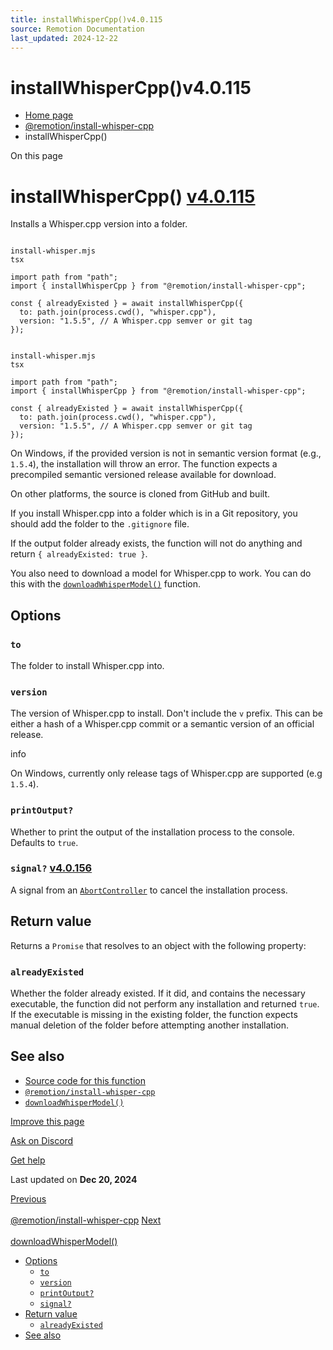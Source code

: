 ```yaml
---
title: installWhisperCpp()v4.0.115
source: Remotion Documentation
last_updated: 2024-12-22
---
```


# installWhisperCpp()v4.0.115

- [Home page](/)
- [@remotion/install-whisper-cpp](/docs/install-whisper-cpp/)
- installWhisperCpp()

On this page

# installWhisperCpp() [v4.0.115](https://github.com/remotion-dev/remotion/releases/v4.0.115)

Installs a Whisper.cpp version into a folder.

```

install-whisper.mjs
tsx

import path from "path";
import { installWhisperCpp } from "@remotion/install-whisper-cpp";

const { alreadyExisted } = await installWhisperCpp({
  to: path.join(process.cwd(), "whisper.cpp"),
  version: "1.5.5", // A Whisper.cpp semver or git tag
});
```

```

install-whisper.mjs
tsx

import path from "path";
import { installWhisperCpp } from "@remotion/install-whisper-cpp";

const { alreadyExisted } = await installWhisperCpp({
  to: path.join(process.cwd(), "whisper.cpp"),
  version: "1.5.5", // A Whisper.cpp semver or git tag
});
```

On Windows, if the provided version is not in semantic version format (e.g., `1.5.4`), the installation will throw an error. The function expects a precompiled semantic versioned release available for download.

On other platforms, the source is cloned from GitHub and built.

If you install Whisper.cpp into a folder which is in a Git repository, you should add the folder to the `.gitignore` file.

If the output folder already exists, the function will not do anything and return `{ alreadyExisted: true }`.

You also need to download a model for Whisper.cpp to work. You can do this with the [`downloadWhisperModel()`](/docs/install-whisper-cpp/download-whisper-model) function.

## Options [​](\#options "Direct link to Options")

### `to` [​](\#to "Direct link to to")

The folder to install Whisper.cpp into.

### `version` [​](\#version "Direct link to version")

The version of Whisper.cpp to install. Don't include the `v` prefix.
This can be either a hash of a Whisper.cpp commit or a semantic version of an official release.

info

On Windows, currently only release tags of Whisper.cpp are supported (e.g `1.5.4`).

### `printOutput?` [​](\#printoutput "Direct link to printoutput")

Whether to print the output of the installation process to the console. Defaults to `true`.

### `signal?` [v4.0.156](https://github.com/remotion-dev/remotion/releases/v4.0.156) [​](\#signal "Direct link to signal")

A signal from an [`AbortController`](https://developer.mozilla.org/en-US/docs/Web/API/AbortController) to cancel the installation process.

## Return value [​](\#return-value "Direct link to Return value")

Returns a `Promise` that resolves to an object with the following property:

### `alreadyExisted` [​](\#alreadyexisted "Direct link to alreadyexisted")

Whether the folder already existed. If it did, and contains the necessary executable, the function did not perform any installation and returned `true`. If the executable is missing in the existing folder, the function expects manual deletion of the folder before attempting another installation.

## See also [​](\#see-also "Direct link to See also")

- [Source code for this function](https://github.com/remotion-dev/remotion/blob/main/packages/install-whisper-cpp/src/install-whisper-cpp.ts)
- [`@remotion/install-whisper-cpp`](/docs/install-whisper-cpp)
- [`downloadWhisperModel()`](/docs/install-whisper-cpp/download-whisper-model)

[Improve this page](https://github.com/remotion-dev/remotion/edit/main/packages/docs/docs/install-whisper-cpp/install-whisper-cpp.mdx)

[Ask on Discord](https://remotion.dev/discord)

[Get help](/docs/get-help)

Last updated on **Dec 20, 2024**

[Previous\
\
@remotion/install-whisper-cpp](/docs/install-whisper-cpp/) [Next\
\
downloadWhisperModel()](/docs/install-whisper-cpp/download-whisper-model)

- [Options](#options)
  - [`to`](#to)
  - [`version`](#version)
  - [`printOutput?`](#printoutput)
  - [`signal?`](#signal)
- [Return value](#return-value)
  - [`alreadyExisted`](#alreadyexisted)
- [See also](#see-also)
